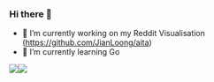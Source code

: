 ### Hi there 👋

- 🔭 I’m currently working on my Reddit Visualisation (https://github.com/JianLoong/aita)
- 🌱 I’m currently learning Go


<div style="display: flex; flex-direction: row;">
 <img class="img" src="https://github-readme-stats.vercel.app/api?username=JianLoong&show_icons=true&layout=compact&hide_rank=true" />
 <img class="img" src="https://github-readme-stats.vercel.app/api/top-langs/?username=JianLoong&layout=compact&hide=C%23,javascript,css,scss,html" />
</div>

<!--
**JianLoong/jianloong** is a ✨ _special_ ✨ repository because its `README.md` (this file) appears on your GitHub profile.

Here are some ideas to get you started:

- 🔭 I’m currently working on ...
- 🌱 I’m currently learning ...
- 👯 I’m looking to collaborate on ...
- 🤔 I’m looking for help with ...
- 💬 Ask me about ...
- 📫 How to reach me: ...
- 😄 Pronouns: ...
- ⚡ Fun fact: ...
-->
